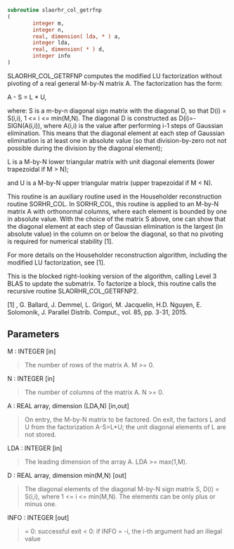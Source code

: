 ```fortran
subroutine slaorhr_col_getrfnp
(
        integer m,
        integer n,
        real, dimension( lda, * ) a,
        integer lda,
        real, dimension( * ) d,
        integer info
)
```

SLAORHR_COL_GETRFNP computes the modified LU factorization without
pivoting of a real general M-by-N matrix A. The factorization has
the form:

A - S = L * U,

where:
S is a m-by-n diagonal sign matrix with the diagonal D, so that
D(i) = S(i,i), 1 <= i <= min(M,N). The diagonal D is constructed
as D(i)=-SIGN(A(i,i)), where A(i,i) is the value after performing
i-1 steps of Gaussian elimination. This means that the diagonal
element at each step of  Gaussian elimination is
at least one in absolute value (so that division-by-zero not
not possible during the division by the diagonal element);

L is a M-by-N lower triangular matrix with unit diagonal elements
(lower trapezoidal if M > N);

and U is a M-by-N upper triangular matrix
(upper trapezoidal if M < N).

This routine is an auxiliary routine used in the Householder
reconstruction routine SORHR_COL. In SORHR_COL, this routine is
applied to an M-by-N matrix A with orthonormal columns, where each
element is bounded by one in absolute value. With the choice of
the matrix S above, one can show that the diagonal element at each
step of Gaussian elimination is the largest (in absolute value) in
the column on or below the diagonal, so that no pivoting is required
for numerical stability [1].

For more details on the Householder reconstruction algorithm,
including the modified LU factorization, see [1].

This is the blocked right-looking version of the algorithm,
calling Level 3 BLAS to update the submatrix. To factorize a block,
this routine calls the recursive routine SLAORHR_COL_GETRFNP2.

[1] ,
G. Ballard, J. Demmel, L. Grigori, M. Jacquelin, H.D. Nguyen,
E. Solomonik, J. Parallel Distrib. Comput.,
vol. 85, pp. 3-31, 2015.

## Parameters
M : INTEGER [in]
> The number of rows of the matrix A.  M >= 0.

N : INTEGER [in]
> The number of columns of the matrix A.  N >= 0.

A : REAL array, dimension (LDA,N) [in,out]
> On entry, the M-by-N matrix to be factored.
> On exit, the factors L and U from the factorization
> A-S=L*U; the unit diagonal elements of L are not stored.

LDA : INTEGER [in]
> The leading dimension of the array A.  LDA >= max(1,M).

D : REAL array, dimension min(M,N) [out]
> The diagonal elements of the diagonal M-by-N sign matrix S,
> D(i) = S(i,i), where 1 <= i <= min(M,N). The elements can
> be only plus or minus one.

INFO : INTEGER [out]
> = 0:  successful exit
> < 0:  if INFO = -i, the i-th argument had an illegal value
